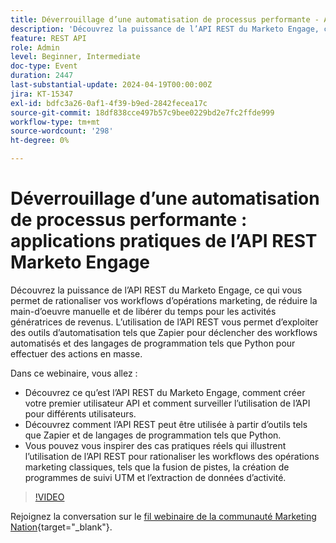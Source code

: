 ```yaml
---
title: Déverrouillage d’une automatisation de processus performante - Applications pratiques de l’API REST Marketo Engage
description: 'Découvrez la puissance de l’API REST du Marketo Engage, ce qui vous permet de rationaliser vos workflows d’opérations marketing, de réduire la main-d’oeuvre manuelle et de libérer du temps pour les activités génératrices de revenus. L’utilisation de l’API REST vous permet de tirer parti des outils d’automatisation tels que Zapier pour déclencher des workflows automatisés et des langages de programmation tels que Python pour effectuer des actions en masse. Dans ce webinaire, vous allez : - Découvrez ce qu’est l’API REST du Marketo Engage, comment créer votre premier utilisateur d’API et comment surveiller l’utilisation de l’API pour différents utilisateurs.- Comprenez comment l’API REST peut être utilisée à partir d’outils tels que Zapier et de langages de programmation tels que Python.- Soyez inspiré par les cas pratiques réels de l’utilisation de l’API REST pour rationaliser les workflows des opérations marketing classiques, tels que la fusion de pistes, la création de programmes de suivi UTM et l’extraction de données d’activité.'
feature: REST API
role: Admin
level: Beginner, Intermediate
doc-type: Event
duration: 2447
last-substantial-update: 2024-04-19T00:00:00Z
jira: KT-15347
exl-id: bdfc3a26-0af1-4f39-b9ed-2842fecea17c
source-git-commit: 18df838cce497b57c9bee0229bd2e7fc2ffde999
workflow-type: tm+mt
source-wordcount: '298'
ht-degree: 0%

---
```


# Déverrouillage d’une automatisation de processus performante : applications pratiques de l’API REST Marketo Engage

Découvrez la puissance de l’API REST du Marketo Engage, ce qui vous permet de rationaliser vos workflows d’opérations marketing, de réduire la main-d’oeuvre manuelle et de libérer du temps pour les activités génératrices de revenus. L’utilisation de l’API REST vous permet d’exploiter des outils d’automatisation tels que Zapier pour déclencher des workflows automatisés et des langages de programmation tels que Python pour effectuer des actions en masse.

Dans ce webinaire, vous allez :

- Découvrez ce qu’est l’API REST du Marketo Engage, comment créer votre premier utilisateur API et comment surveiller l’utilisation de l’API pour différents utilisateurs.
- Découvrez comment l’API REST peut être utilisée à partir d’outils tels que Zapier et de langages de programmation tels que Python.
- Vous pouvez vous inspirer des cas pratiques réels qui illustrent l’utilisation de l’API REST pour rationaliser les workflows des opérations marketing classiques, tels que la fusion de pistes, la création de programmes de suivi UTM et l’extraction de données d’activité.

>[!VIDEO](https://video.tv.adobe.com/v/3428435/?learn=on)


Rejoignez la conversation sur le [ fil webinaire de la communauté Marketing Nation](https://nation.marketo.com/t5/product-discussions/webinar-april-17th-8am-pst-unlocking-powerful-workflow/td-p/346330){target="_blank"}.
